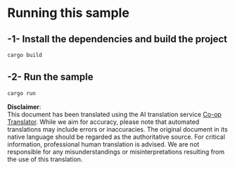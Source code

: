 <!--
CO_OP_TRANSLATOR_METADATA:
{
  "original_hash": "6240e78bb87f91bece16f8742472aeef",
  "translation_date": "2025-08-19T19:31:38+00:00",
  "source_file": "03-GettingStarted/06-http-streaming/solution/rust/calculator-httpserver/README.md",
  "language_code": "en"
}
-->
# Running this sample

## -1- Install the dependencies and build the project

```bash
cargo build
```

## -2- Run the sample

```bash
cargo run
```

**Disclaimer**:  
This document has been translated using the AI translation service [Co-op Translator](https://github.com/Azure/co-op-translator). While we aim for accuracy, please note that automated translations may include errors or inaccuracies. The original document in its native language should be regarded as the authoritative source. For critical information, professional human translation is advised. We are not responsible for any misunderstandings or misinterpretations resulting from the use of this translation.